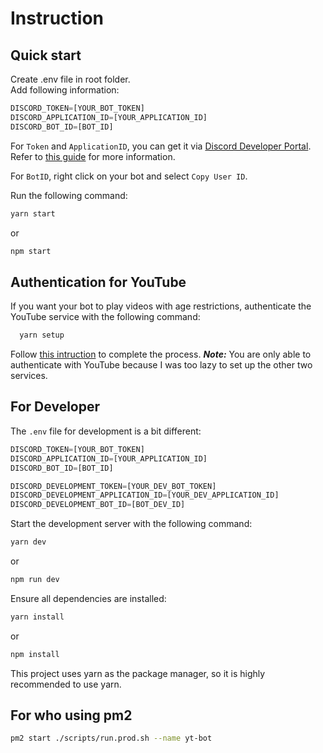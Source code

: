 # Instruction

## Quick start

Create .env file in root folder.  
Add following information:

```js
DISCORD_TOKEN=[YOUR_BOT_TOKEN]
DISCORD_APPLICATION_ID=[YOUR_APPLICATION_ID]
DISCORD_BOT_ID=[BOT_ID]
```

For `Token` and `ApplicationID`, you can get it via [Discord Developer Portal](https://discord.com/developers/docs/intro). Refer to [this guide](https://discordjs.guide) for more information.

For `BotID`, right click on your bot and select `Copy User ID`.   

Run the following command:  
```bash
yarn start
```
or
```bash
npm start
```

## Authentication for YouTube

If you want your bot to play videos with age restrictions, authenticate the YouTube service with the following command:

```bash
  yarn setup
```

Follow [this intruction](https://github.com/play-dl/play-dl/tree/main/instructions) to complete the process.
***Note:*** You are only able to authenticate with YouTube because I was too lazy to set up the other two services.
## For Developer

The `.env` file for development is a bit different:
```js
DISCORD_TOKEN=[YOUR_BOT_TOKEN]
DISCORD_APPLICATION_ID=[YOUR_APPLICATION_ID]
DISCORD_BOT_ID=[BOT_ID]

DISCORD_DEVELOPMENT_TOKEN=[YOUR_DEV_BOT_TOKEN]
DISCORD_DEVELOPMENT_APPLICATION_ID=[YOUR_DEV_APPLICATION_ID]
DISCORD_DEVELOPMENT_BOT_ID=[BOT_DEV_ID]
```

Start the development server with the following command:
```bash
yarn dev
```

or
```bash
npm run dev
```

Ensure all dependencies are installed:
```bash
yarn install
```

or
```bash
npm install
```

This project uses yarn as the package manager, so it is highly recommended to use yarn.

## For who using pm2

```bash
pm2 start ./scripts/run.prod.sh --name yt-bot
```